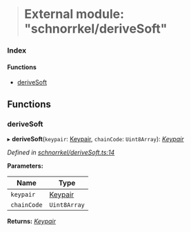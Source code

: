 > # External module: "schnorrkel/deriveSoft"

### Index

#### Functions

* [deriveSoft](_schnorrkel_derivesoft_.md#derivesoft)

## Functions

###  deriveSoft

▸ **deriveSoft**(`keypair`: [Keypair](_types_.md#keypair), `chainCode`: `Uint8Array`): *[Keypair](_types_.md#keypair)*

*Defined in [schnorrkel/deriveSoft.ts:14](https://github.com/polkadot-js/common/blob/fcdec01/packages/util-crypto/src/schnorrkel/deriveSoft.ts#L14)*

**Parameters:**

Name | Type |
------ | ------ |
`keypair` | [Keypair](_types_.md#keypair) |
`chainCode` | `Uint8Array` |

**Returns:** *[Keypair](_types_.md#keypair)*